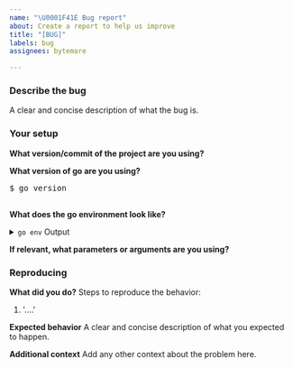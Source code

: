```yaml
---
name: "\U0001F41E Bug report"
about: Create a report to help us improve
title: "[BUG]"
labels: bug
assignees: bytemare

---
```


<!--
Please answer these questions before submitting your issue. Thanks!
-->

### Describe the bug
A clear and concise description of what the bug is.

### Your setup

**What version/commit of the project are you using?**

**What version of go are you using?**
<pre>
$ go version

</pre>

**What does the go environment look like?**
<details><summary><code>go env</code> Output</summary><br><pre>
$ go env

</pre></details>

**If relevant, what parameters or arguments are you using?**

### Reproducing

**What did you do?**
Steps to reproduce the behavior:
1.  '....'

**Expected behavior**
A clear and concise description of what you expected to happen.

**Additional context**
Add any other context about the problem here.
